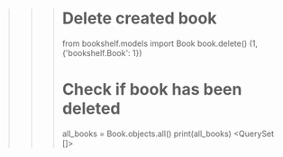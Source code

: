 >>> # Delete created book
>>> from bookshelf.models import Book
>>> book.delete()
(1, {'bookshelf.Book': 1})
>>> # Check if book has been deleted
>>> all_books = Book.objects.all()
>>> print(all_books)
<QuerySet []>
>>> 
